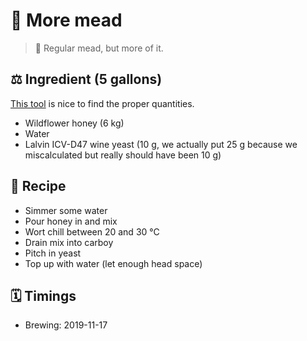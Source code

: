 # 🍯 More mead

> 📝 Regular mead, but more of it.

##  ⚖️ Ingredient (5 gallons)

[This tool](https://www.meadmakr.com/batch-buildr/) is nice to find the
proper quantities.

* Wildflower honey (6 kg)
* Water
* Lalvin ICV-D47 wine yeast (10 g, we actually put 25 g because we
  miscalculated but really should have been 10 g)

## 📖 Recipe

* Simmer some water
* Pour honey in and mix
* Wort chill between 20 and 30 °C
* Drain mix into carboy
* Pitch in yeast
* Top up with water (let enough head space)

## 🗓 Timings

* Brewing: 2019-11-17
